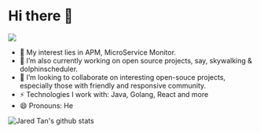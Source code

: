 # Hi there 👋

<!--
**hailin0/hailin0** is a ✨ _special_ ✨ repository because its `README.md` (this file) appears on your GitHub profile.

Here are some ideas to get you started:

- 🔭 I’m currently working on ...
- 🌱 I’m currently learning ...
- 👯 I’m looking to collaborate on ...
- 🤔 I’m looking for help with ...
- 💬 Ask me about ...
- 📫 How to reach me: ...
- 😄 Pronouns: ...
- ⚡ Fun fact: ...
-->

<img src="https://visitor-badge.laobi.icu/badge?page_id=hailin0.readme" style="max-width:100%;">

- 🌱 My interest lies in APM, MicroService Monitor.
- 🚶 I’m also currently working on open source projects, say, skywalking & dolphinscheduler.
- 👯 I’m looking to collaborate on interesting open-souce projects, especially those with friendly and responsive community.
- ⚡️ Technologies I work with: Java, Golang, React and more
- 😄 Pronouns: He

![Jared Tan's github stats](https://github-readme-stats.vercel.app/api?username=hailin0&show_icons=true&theme=radical&include_all_commits=true)

<!--
![Jared Tan's github stats](https://github-readme-stats.vercel.app/api/top-langs/?username=hailin0&langs_count=8&theme=radical)
-->
